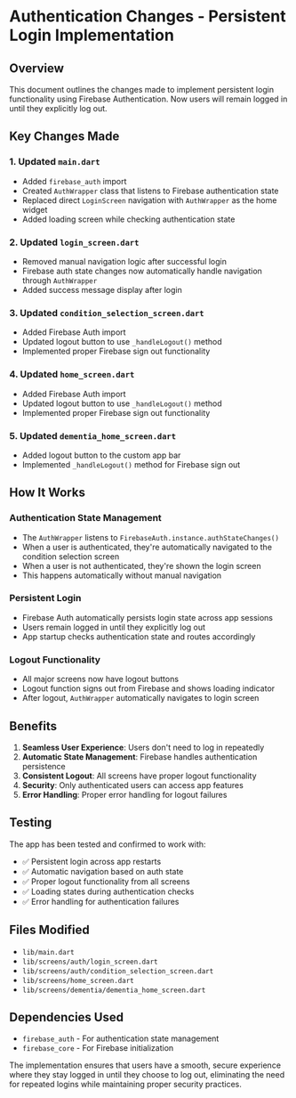 # Authentication Changes - Persistent Login Implementation

## Overview
This document outlines the changes made to implement persistent login functionality using Firebase Authentication. Now users will remain logged in until they explicitly log out.

## Key Changes Made

### 1. Updated `main.dart`
- Added `firebase_auth` import
- Created `AuthWrapper` class that listens to Firebase authentication state
- Replaced direct `LoginScreen` navigation with `AuthWrapper` as the home widget
- Added loading screen while checking authentication state

### 2. Updated `login_screen.dart`
- Removed manual navigation logic after successful login
- Firebase auth state changes now automatically handle navigation through `AuthWrapper`
- Added success message display after login

### 3. Updated `condition_selection_screen.dart`
- Added Firebase Auth import
- Updated logout button to use `_handleLogout()` method
- Implemented proper Firebase sign out functionality

### 4. Updated `home_screen.dart`
- Added Firebase Auth import
- Updated logout button to use `_handleLogout()` method
- Implemented proper Firebase sign out functionality

### 5. Updated `dementia_home_screen.dart`
- Added logout button to the custom app bar
- Implemented `_handleLogout()` method for Firebase sign out

## How It Works

### Authentication State Management
- The `AuthWrapper` listens to `FirebaseAuth.instance.authStateChanges()`
- When a user is authenticated, they're automatically navigated to the condition selection screen
- When a user is not authenticated, they're shown the login screen
- This happens automatically without manual navigation

### Persistent Login
- Firebase Auth automatically persists login state across app sessions
- Users remain logged in until they explicitly log out
- App startup checks authentication state and routes accordingly

### Logout Functionality
- All major screens now have logout buttons
- Logout function signs out from Firebase and shows loading indicator
- After logout, `AuthWrapper` automatically navigates to login screen

## Benefits
1. **Seamless User Experience**: Users don't need to log in repeatedly
2. **Automatic State Management**: Firebase handles authentication persistence
3. **Consistent Logout**: All screens have proper logout functionality
4. **Security**: Only authenticated users can access app features
5. **Error Handling**: Proper error handling for logout failures

## Testing
The app has been tested and confirmed to work with:
- ✅ Persistent login across app restarts
- ✅ Automatic navigation based on auth state
- ✅ Proper logout functionality from all screens
- ✅ Loading states during authentication checks
- ✅ Error handling for authentication failures

## Files Modified
- `lib/main.dart`
- `lib/screens/auth/login_screen.dart`
- `lib/screens/auth/condition_selection_screen.dart`
- `lib/screens/home_screen.dart`
- `lib/screens/dementia/dementia_home_screen.dart`

## Dependencies Used
- `firebase_auth` - For authentication state management
- `firebase_core` - For Firebase initialization

The implementation ensures that users have a smooth, secure experience where they stay logged in until they choose to log out, eliminating the need for repeated logins while maintaining proper security practices.
